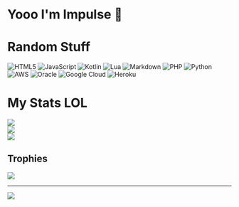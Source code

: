 # Yooo I'm Impulse 👋


# Random Stuff
![HTML5](https://img.shields.io/badge/html5-%23E34F26.svg?style=flat-square&logo=html5&logoColor=white) ![JavaScript](https://img.shields.io/badge/javascript-%23323330.svg?style=flat-square&logo=javascript&logoColor=%23F7DF1E) ![Kotlin](https://img.shields.io/badge/kotlin-%237F52FF.svg?style=flat-square&logo=kotlin&logoColor=white) ![Lua](https://img.shields.io/badge/lua-%232C2D72.svg?style=flat-square&logo=lua&logoColor=white) ![Markdown](https://img.shields.io/badge/markdown-%23000000.svg?style=flat-square&logo=markdown&logoColor=white) ![PHP](https://img.shields.io/badge/php-%23777BB4.svg?style=flat-square&logo=php&logoColor=white) ![Python](https://img.shields.io/badge/python-3670A0?style=flat-square&logo=python&logoColor=ffdd54) ![AWS](https://img.shields.io/badge/AWS-%23FF9900.svg?style=flat-square&logo=amazon-aws&logoColor=white) ![Oracle](https://img.shields.io/badge/Oracle-F80000?style=flat-square&logo=oracle&logoColor=white) ![Google Cloud](https://img.shields.io/badge/GoogleCloud-%234285F4.svg?style=flat-square&logo=google-cloud&logoColor=white) ![Heroku](https://img.shields.io/badge/heroku-%23430098.svg?style=flat-square&logo=heroku&logoColor=white)
# My Stats LOL
![](https://github-readme-stats.vercel.app/api?username=ImpulseDevMomentum&theme=tokyonight&hide_border=false&include_all_commits=true&count_private=true&show_icons=true)<br/>
![](https://github-readme-streak-stats.herokuapp.com/?user=ImpulseDevMomentum&theme=tokyonight&hide_border=false)<br/>
![](https://github-readme-stats.vercel.app/api/top-langs/?username=ImpulseDevMomentum&theme=tokyonight&hide_border=false&include_all_commits=true&count_private=true&layout=compact)

## Trophies
![](https://github-profile-trophy.vercel.app/?username=ImpulseDevMomentum&theme=tokyonight&no-frame=false&no-bg=false&margin-w=4)

---
[![](https://visitcount.itsvg.in/api?id=ImpulseDevMomentum&icon=0&color=1)](https://visitcount.itsvg.in)
